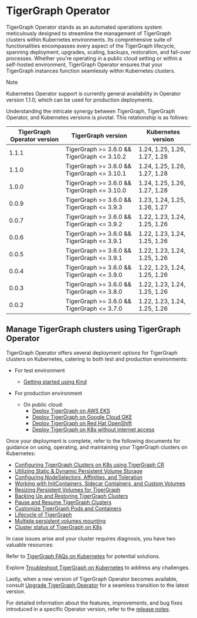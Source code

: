 # TigerGraph Operator

TigerGraph Operator stands as an automated operations system meticulously designed to streamline the management of TigerGraph clusters within Kubernetes environments. Its comprehensive suite of functionalities encompasses every aspect of the TigerGraph lifecycle, spanning deployment, upgrades, scaling, backups, restoration, and fail-over processes. Whether you're operating in a public cloud setting or within a self-hosted environment, TigerGraph Operator ensures that your TigerGraph instances function seamlessly within Kubernetes clusters.

> [!NOTE]
> Kubernetes Operator support is currently general availability in Operator version 1.1.0, which can be used for production deployments.

Understanding the intricate synergy between TigerGraph, TigerGraph Operator, and Kubernetes versions is pivotal. This relationship is as follows:

| TigerGraph Operator version | TigerGraph version  | Kubernetes version |
|----------|----------|----------|
| 1.1.1 | TigerGraph >= 3.6.0 && TigerGraph <= 3.10.2|1.24, 1.25, 1.26, 1.27, 1.28|
| 1.1.0 | TigerGraph >= 3.6.0 && TigerGraph <= 3.10.1|1.24, 1.25, 1.26, 1.27, 1.28|
| 1.0.0 | TigerGraph >= 3.6.0 && TigerGraph <= 3.10.0|1.24, 1.25, 1.26, 1.27, 1.28|
| 0.0.9 | TigerGraph >= 3.6.0 && TigerGraph <= 3.9.3|1.23, 1.24, 1.25, 1.26, 1.27|
| 0.0.7 | TigerGraph >= 3.6.0 && TigerGraph <= 3.9.2|1.22, 1.23, 1.24, 1.25, 1.26|
| 0.0.6 | TigerGraph >= 3.6.0 && TigerGraph <= 3.9.1|1.22, 1.23, 1.24, 1.25, 1.26|
| 0.0.5 | TigerGraph >= 3.6.0 && TigerGraph <= 3.9.1|1.22, 1.23, 1.24, 1.25, 1.26|
| 0.0.4 | TigerGraph >= 3.6.0 && TigerGraph <= 3.9.0|1.22, 1.23, 1.24, 1.25, 1.26|
| 0.0.3 | TigerGraph >= 3.6.0 && TigerGraph <= 3.8.0|1.22, 1.23, 1.24, 1.25, 1.26|
| 0.0.2 | TigerGraph >= 3.6.0 && TigerGraph <= 3.7.0|1.22, 1.23, 1.24, 1.25, 1.26|

## Manage TigerGraph clusters using TigerGraph Operator

TigerGraph Operator offers several deployment options for TigerGraph clusters on Kubernetes, catering to both test and production environments:

- For test environment

  - [Getting started using Kind](docs/02-get-started/get_started.md)

- For production environment

  - On public cloud:
    - [Deploy TigerGraph on AWS EKS](docs/03-deploy/tigergraph-on-eks.md)
    - [Deploy TigerGraph on Google Cloud GKE](docs/03-deploy/tigergraph-on-gke.md)
    - [Deploy TigerGraph on Red Hat OpenShift](docs/03-deploy/tigergraph-on-openshift.md)
    - [Deploy TigerGraph on K8s without internet access](docs/03-deploy/deploy-without-internet.md)

Once your deployment is complete, refer to the following documents for guidance on using, operating, and maintaining your TigerGraph clusters on Kubernetes:

- [Configuring TigerGraph Clusters on K8s using TigerGraph CR](docs/07-reference/configure-tigergraph-cluster-cr-with-yaml-manifests.md)
- [Utilizing Static & Dynamic Persistent Volume Storage](docs/07-reference/static-and-dynamic-persistent-volume-storage.md)
- [Configuring NodeSelectors, Affinities, and Toleration](docs/03-deploy/configure-affinity-by-kubectl-tg.md)
- [Working with InitContainers, Sidecar Containers, and Custom Volumes](docs/03-deploy/use-custom-containers-by-kubectl-tg.md)
- [Resizing Persistent Volumes for TigerGraph](docs/07-reference/expand-persistent-volume.md)
- [Backing Up and Restoring TigerGraph Clusters](docs/04-manage/backup-and-restore/README.md)
- [Pause and Resume TigerGraph Clusters](docs/04-manage/pause-and-resume.md)
- [Customize TigerGraph Pods and Containers](docs/03-deploy/customize-tigergraph-pod.md)
- [Lifecycle of TigerGraph](docs/03-deploy/lifecycle-of-tigergraph.md)
- [Multiple persistent volumes mounting](docs/03-deploy/multiple-persistent-volumes-mounting.md)
- [Cluster status of TigerGraph on K8s](docs/07-reference/cluster-status-of-tigergraph.md)

In case issues arise and your cluster requires diagnosis, you have two valuable resources:

Refer to [TigerGraph FAQs on Kubernetes](docs/06-FAQs/README.md) for potential solutions.

Explore [Troubleshoot TigerGraph on Kubernetes](docs/05-troubleshoot/README.md) to address any challenges.

Lastly, when a new version of TigerGraph Operator becomes available, consult [Upgrade TigerGraph Operator](docs/04-manage/operator-upgrade.md) for a seamless transition to the latest version.

For detailed information about the features, improvements, and bug fixes introduced in a specific Operator version, refer to the [release notes](docs/08-release-notes/README.md).
